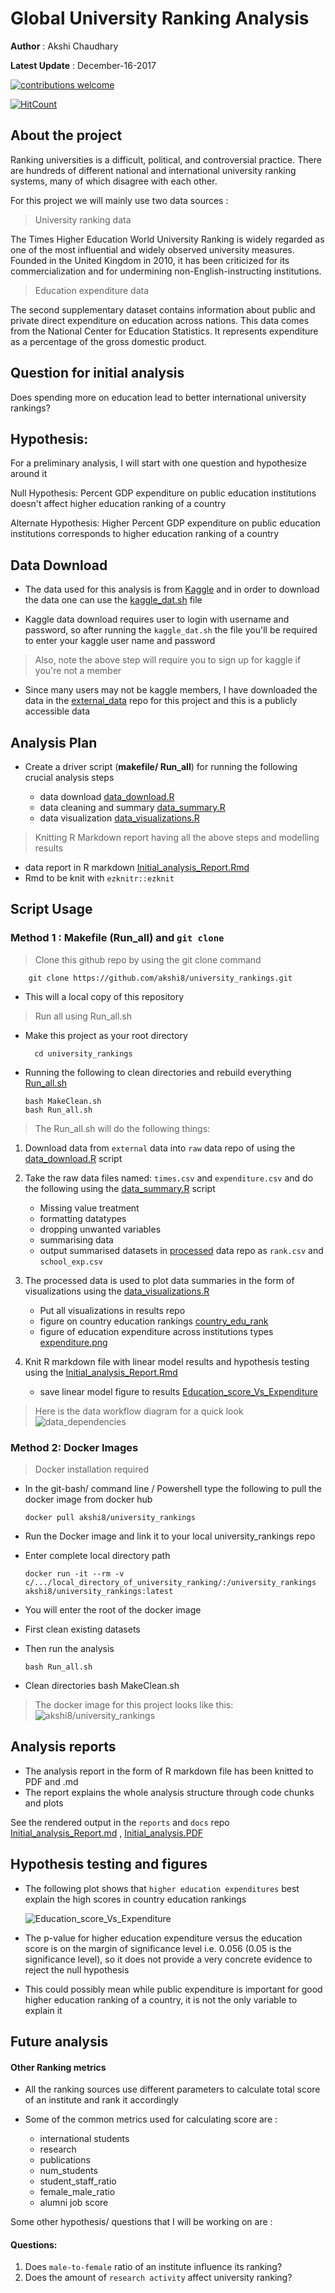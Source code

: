 # Global University Ranking Analysis

**Author** : Akshi Chaudhary

**Latest Update** : December-16-2017


[![contributions welcome](https://img.shields.io/badge/contributions-welcome-brightgreen.svg?style=flat)](https://github.com/dwyl/esta/issues)

[![HitCount](http://hits.dwyl.io/akshi8/University_rankings.svg)](http://hits.dwyl.io/akshi8/University_rankings)


## About the project

Ranking universities is a difficult, political, and controversial practice. There are hundreds of different national and international university ranking systems, many of which disagree with each other.

For this project we will mainly use two data sources :

>  University ranking data

The Times Higher Education World University Ranking is widely regarded as one of the most influential and widely observed university measures. Founded in the United Kingdom in 2010, it has been criticized for its commercialization and for undermining non-English-instructing institutions.

> Education expenditure data

The second supplementary dataset contains information about public and private direct expenditure on education across nations. This data comes from the National Center for Education Statistics. It represents expenditure as a percentage of the gross domestic product.

## Question for initial analysis

Does spending more on education lead to better international university rankings?

## Hypothesis:

For a preliminary analysis, I will start with one question and hypothesize around it


  Null Hypothesis: Percent GDP expenditure on public education institutions doesn't affect higher education ranking of a country

  Alternate Hypothesis: Higher Percent GDP expenditure on public education institutions corresponds to higher education ranking of a country


## Data Download

* The data used for this analysis is from [Kaggle](https://www.kaggle.com/mylesoneill/world-university-rankings/data) and in order to download the data one can use the [kaggle_dat.sh](https://github.com/akshi8/University_rankings/blob/master/kaggle_dat.sh) file

* Kaggle data download requires user to login with username and password, so after running the `kaggle_dat.sh` the file you'll be required to enter your kaggle user name and password

> Also, note the above step will require you to sign up for kaggle if you're not a member

* Since many users may not be kaggle members, I have downloaded the data in the [external_data](https://github.com/akshi8/University_rankings/tree/master/data/external) repo for this project and this is a publicly accessible data


## Analysis Plan

* Create a driver script (**makefile/ Run_all**) for running the following crucial analysis steps

  - data download [data_download.R](https://github.com/akshi8/University_rankings/blob/master/src/data_download.R)
  - data cleaning and summary [data_summary.R](https://github.com/akshi8/University_rankings/blob/master/src/data_summary.R)
  - data visualization [data_visualizations.R](https://github.com/akshi8/University_rankings/blob/master/src/data_visualizations.R)

> Knitting R Markdown report having all the above steps and modelling results

  - data report in R markdown [Initial_analysis_Report.Rmd](https://github.com/akshi8/University_rankings/blob/master/reports/Initial_analysis_Report.rmd)
  - Rmd to be knit with `ezknitr::ezknit`

## Script Usage

### Method 1 : Makefile (Run_all) and `git clone`

> Clone this github repo by using the git clone command

        git clone https://github.com/akshi8/university_rankings.git

* This will a local copy of this repository

> Run all using Run_all.sh

* Make this project as your root directory

        cd university_rankings

* Running the following to clean directories and rebuild everything [Run_all.sh](https://github.com/akshi8/University_rankings/blob/master/src)

      bash MakeClean.sh
      bash Run_all.sh

>  The Run_all.sh will do the following things:

1. Download data from `external` data into `raw` data repo of using the [data_download.R](https://github.com/akshi8/University_rankings/blob/master/src/data_download.R) script

2. Take the raw data files named: `times.csv` and `expenditure.csv` and do the following using the [data_summary.R](https://github.com/akshi8/University_rankings/blob/master/src/data_summary.R) script
      - Missing value treatment
      - formatting datatypes
      - dropping unwanted variables
      - summarising data
      - output summarised datasets in [processed](https://github.com/akshi8/University_rankings/tree/master/data/processed) data repo as `rank.csv` and `school_exp.csv`
3. The processed data is used to plot data summaries in the form of visualizations using the [data_visualizations.R](https://github.com/akshi8/University_rankings/blob/master/src/data_visualizations.R)
      - Put all visualizations in results repo
      - figure on country education rankings [country_edu_rank](https://github.com/akshi8/University_rankings/blob/master/results/country_edu_rank.png)
      - figure of education expenditure across institutions types [expenditure.png](https://github.com/akshi8/University_rankings/blob/master/results/expenditure.png)

4. Knit R markdown file with linear model results and hypothesis testing using the [Initial_analysis_Report.Rmd](https://github.com/akshi8/University_rankings/blob/master/reports/Initial_analysis_Report.rmd)
    - save linear model figure to results [Education_score_Vs_Expenditure](https://github.com/akshi8/University_rankings/blob/master/results/Education_score_Vs_Expenditure.png)

> Here is the data workflow diagram  for a quick look
![data_dependencies](from_team/data_dependency.PNG)


### Method 2: Docker Images

> Docker installation required

* In the git-bash/ command line / Powershell type the following to pull the docker image from docker hub

      docker pull akshi8/university_rankings

* Run the Docker image and link it to your local university_rankings repo
* Enter complete local directory path

      docker run -it --rm -v c/.../local_directory_of_university_ranking/:/university_rankings akshi8/university_rankings:latest
* You will enter the root of the docker image
* First clean existing datasets
* Then run the analysis

     
      bash Run_all.sh
 
 * Clean directories
      bash MakeClean.sh
      
>The docker image for this project looks like this: ![akshi8/university_rankings](from_team/Docker_image.PNG)

## Analysis reports

* The analysis report in the form of R markdown file has been knitted to PDF and .md
* The report explains the whole analysis structure through code chunks and plots

See the rendered output in the `reports` and `docs` repo
[Initial_analysis_Report.md](https://github.com/akshi8/University_rankings/blob/master/reports/Initial_analysis_Report.md) , [Initial_analysis.PDF](https://github.com/akshi8/University_rankings/tree/master/docs)


## Hypothesis testing and figures

* The following plot shows that `higher education expenditures` best explain the high scores in country education rankings

    ![Education_score_Vs_Expenditure](results/Education_score_Vs_Expenditure.png)


* The p-value for higher education expenditure versus the education score is on the margin of significance level i.e. 0.056 (0.05 is the significance level), so it does not provide a very concrete evidence to reject the null hypothesis

* This could possibly mean while public expenditure is important for good higher education ranking of a country, it is not the only variable to explain it



## Future analysis

#### Other Ranking metrics

* All the ranking sources use different parameters to calculate total score of an institute and rank it accordingly

* Some of the common metrics used for calculating score are :
  * international students
  * research
  * publications  
  * num_students
  * student_staff_ratio
  * female_male_ratio
  * alumni job score


Some other hypothesis/ questions that I will be working on are :
#### Questions:

1. Does `male-to-female` ratio of an institute influence its ranking?
2. Does the amount of `research activity` affect university ranking?
